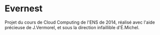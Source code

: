 Evernest
========

Projet du cours de Cloud Computing de l'ENS de 2014, réalisé avec l'aide précieuse de J.Vermorel, et sous la direction infaillible d'É.Michel.


